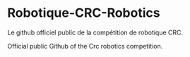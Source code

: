 # Robotique-CRC-Robotics

Le github officiel public de la compétition de robotique CRC.

Official public Github of the Crc robotics competition.